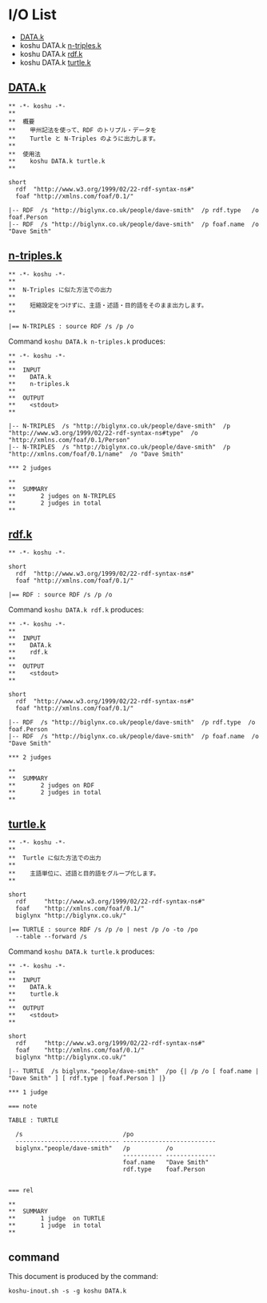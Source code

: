 # I/O List

- [DATA.k](#datak)
- koshu DATA.k [n-triples.k](#n-triplesk)
- koshu DATA.k [rdf.k](#rdfk)
- koshu DATA.k [turtle.k](#turtlek)



## [DATA.k](DATA.k)

```
** -*- koshu -*-
**
**  概要
**    甲州記法を使って、RDF のトリプル・データを
**    Turtle と N-Triples のように出力します。
**
**  使用法
**    koshu DATA.k turtle.k
**

short
  rdf  "http://www.w3.org/1999/02/22-rdf-syntax-ns#"
  foaf "http://xmlns.com/foaf/0.1/"

|-- RDF  /s "http://biglynx.co.uk/people/dave-smith"  /p rdf.type   /o foaf.Person
|-- RDF  /s "http://biglynx.co.uk/people/dave-smith"  /p foaf.name  /o "Dave Smith"
```



## [n-triples.k](n-triples.k)

```
** -*- koshu -*-
**
**  N-Triples に似た方法での出力
**
**    短縮設定をつけずに、主語・述語・目的語をそのまま出力します。
**

|== N-TRIPLES : source RDF /s /p /o
```

Command `koshu DATA.k n-triples.k` produces:

```
** -*- koshu -*-
**
**  INPUT
**    DATA.k
**    n-triples.k
**
**  OUTPUT
**    <stdout>
**

|-- N-TRIPLES  /s "http://biglynx.co.uk/people/dave-smith"  /p "http://www.w3.org/1999/02/22-rdf-syntax-ns#type"  /o "http://xmlns.com/foaf/0.1/Person"
|-- N-TRIPLES  /s "http://biglynx.co.uk/people/dave-smith"  /p "http://xmlns.com/foaf/0.1/name"  /o "Dave Smith"

*** 2 judges

**
**  SUMMARY
**       2 judges on N-TRIPLES
**       2 judges in total
**
```



## [rdf.k](rdf.k)

```
** -*- koshu -*-

short
  rdf  "http://www.w3.org/1999/02/22-rdf-syntax-ns#"
  foaf "http://xmlns.com/foaf/0.1/"

|== RDF : source RDF /s /p /o
```

Command `koshu DATA.k rdf.k` produces:

```
** -*- koshu -*-
**
**  INPUT
**    DATA.k
**    rdf.k
**
**  OUTPUT
**    <stdout>
**

short
  rdf  "http://www.w3.org/1999/02/22-rdf-syntax-ns#"
  foaf "http://xmlns.com/foaf/0.1/"

|-- RDF  /s "http://biglynx.co.uk/people/dave-smith"  /p rdf.type  /o foaf.Person
|-- RDF  /s "http://biglynx.co.uk/people/dave-smith"  /p foaf.name  /o "Dave Smith"

*** 2 judges

**
**  SUMMARY
**       2 judges on RDF
**       2 judges in total
**
```



## [turtle.k](turtle.k)

```
** -*- koshu -*-
**
**  Turtle に似た方法での出力
**
**    主語単位に、述語と目的語をグループ化します。
**

short
  rdf     "http://www.w3.org/1999/02/22-rdf-syntax-ns#"
  foaf    "http://xmlns.com/foaf/0.1/"
  biglynx "http://biglynx.co.uk/"

|== TURTLE : source RDF /s /p /o | nest /p /o -to /po
  --table --forward /s
```

Command `koshu DATA.k turtle.k` produces:

```
** -*- koshu -*-
**
**  INPUT
**    DATA.k
**    turtle.k
**
**  OUTPUT
**    <stdout>
**

short
  rdf     "http://www.w3.org/1999/02/22-rdf-syntax-ns#"
  foaf    "http://xmlns.com/foaf/0.1/"
  biglynx "http://biglynx.co.uk/"

|-- TURTLE  /s biglynx."people/dave-smith"  /po {| /p /o [ foaf.name | "Dave Smith" ] [ rdf.type | foaf.Person ] |}

*** 1 judge 

=== note

TABLE : TURTLE

  /s                            /po
  ----------------------------- --------------------------
  biglynx."people/dave-smith"   /p          /o
                                ----------- --------------
                                foaf.name   "Dave Smith"
                                rdf.type    foaf.Person
                                

=== rel

**
**  SUMMARY
**       1 judge  on TURTLE
**       1 judge  in total
**
```



## command

This document is produced by the command:

```
koshu-inout.sh -s -g koshu DATA.k
```
